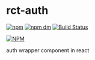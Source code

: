 rct-auth
=======================================
[![npm](https://img.shields.io/npm/v/rct-auth.svg)](https://www.npmjs.com/package/rct-auth)
[![npm dm](https://img.shields.io/npm/dm/rct-auth.svg)](https://www.npmjs.com/package/rct-auth)
[![Build Status](https://travis-ci.org/linehat/rct-auth.svg?branch=master)](https://https://travis-ci.org/linehat/rct-auth)  

[![NPM](https://nodei.co/npm/rct-auth.png?downloads=true)](https://nodei.co/npm/rct-auth/)


auth wrapper component in react 
